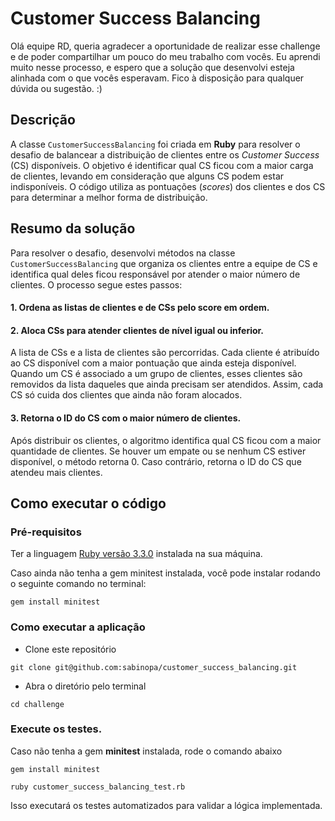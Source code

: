 # Customer Success Balancing

Olá equipe RD, queria agradecer a oportunidade de realizar esse challenge e de poder compartilhar um pouco do meu trabalho com vocês. Eu aprendi muito nesse processo, e espero que a solução que desenvolvi esteja alinhada com o que vocês esperavam. Fico à disposição para qualquer dúvida ou sugestão. :)

## Descrição

A classe `CustomerSuccessBalancing` foi criada em **Ruby** para resolver o desafio de balancear a distribuição de clientes entre os _Customer Success_ (CS) disponíveis. O objetivo é identificar qual CS ficou com a maior carga de clientes, levando em consideração que alguns CS podem estar indisponíveis. O código utiliza as pontuações (_scores_) dos clientes e dos CS para determinar a melhor forma de distribuição.

## Resumo da solução

Para resolver o desafio, desenvolvi métodos na classe `CustomerSuccessBalancing` que organiza os clientes entre a equipe de CS e identifica qual deles ficou responsável por atender o maior número de clientes. O processo segue estes passos:

#### 1. Ordena as listas de clientes e de CSs pelo score em ordem.

#### 2. Aloca CSs para atender clientes de nível igual ou inferior.

A lista de CSs e a lista de clientes são percorridas. Cada cliente é atribuído ao CS disponível com a maior pontuação que ainda esteja disponível. Quando um CS é associado a um grupo de clientes, esses clientes são removidos da lista daqueles que ainda precisam ser atendidos. Assim, cada CS só cuida dos clientes que ainda não foram alocados.

#### 3. Retorna o ID do CS com o maior número de clientes.

Após distribuir os clientes, o algoritmo identifica qual CS ficou com a maior quantidade de clientes. Se houver um empate ou se nenhum CS estiver disponível, o método retorna 0. Caso contrário, retorna o ID do CS que atendeu mais clientes.

## Como executar o código

### Pré-requisitos

Ter a linguagem [Ruby versão 3.3.0](https://www.ruby-lang.org/pt/) instalada na sua máquina.

Caso ainda não tenha a gem minitest instalada, você pode instalar rodando o seguinte comando no terminal:

```
gem install minitest
```

### Como executar a aplicação

- Clone este repositório
```
git clone git@github.com:sabinopa/customer_success_balancing.git
```

- Abra o diretório pelo terminal
```
cd challenge
```

### Execute os testes.

Caso não tenha a gem **minitest** instalada, rode o comando abaixo

```
gem install minitest
```

```
ruby customer_success_balancing_test.rb
```
Isso executará os testes automatizados para validar a lógica implementada.



